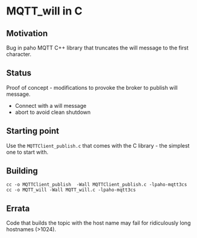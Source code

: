 # MQTT_will in C

## Motivation 

Bug in paho MQTT C++ library that truncates the will message to the first character.

## Status

Proof of concept - modifications to provoke the broker to publish will message.

* Connect with a will message
* abort to avoid clean shutdown



## Starting point

Use the `MQTTClient_publish.c` that comes with the C library - the simplest one to start with.

## Building

```text
cc -o MQTTClient_publish  -Wall MQTTClient_publish.c -lpaho-mqtt3cs 
cc -o MQTT_will -Wall MQTT_will.c -lpaho-mqtt3cs 
```

## Errata

Code that builds the topic with the host name may fail for ridiculously long hostnames (>1024).
